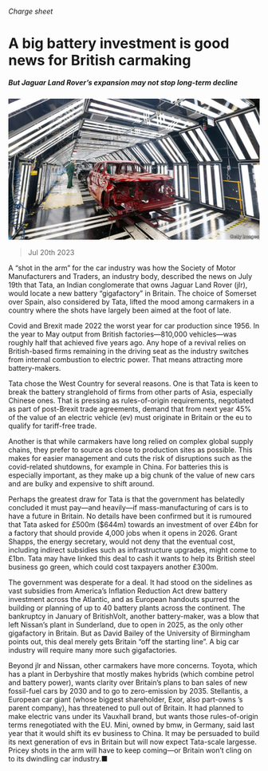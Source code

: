 ###### Charge sheet

# A big battery investment is good news for British carmaking 

##### But Jaguar Land Rover’s expansion may not stop long-term decline 

![image](images/20230722_BRP503.jpg) 

> Jul 20th 2023 

A “shot in the arm” for the car industry was how the Society of Motor Manufacturers and Traders, an industry body, described the news on July 19th that Tata, an Indian conglomerate that owns Jaguar Land Rover (jlr), would locate a new battery “gigafactory” in Britain. The choice of Somerset over Spain, also considered by Tata, lifted the mood among carmakers in a country where the shots have largely been aimed at the foot of late. 

Covid and Brexit made 2022 the worst year for car production since 1956. In the year to May output from British factories—810,000 vehicles—was roughly half that achieved five years ago. Any hope of a revival relies on British-based firms remaining in the driving seat as the industry switches from internal combustion to electric power. That means attracting more battery-makers.

Tata chose the West Country for several reasons. One is that Tata is keen to break the battery stranglehold of firms from other parts of Asia, especially Chinese ones. That is pressing as rules-of-origin requirements, negotiated as part of post-Brexit trade agreements, demand that from next year 45% of the value of an electric vehicle (ev) must originate in Britain or the eu to qualify for tariff-free trade. 

Another is that while carmakers have long relied on complex global supply chains, they prefer to source as close to production sites as possible. This makes for easier management and cuts the risk of disruptions such as the covid-related shutdowns, for example in China. For batteries this is especially important, as they make up a big chunk of the value of new cars and are bulky and expensive to shift around. 

Perhaps the greatest draw for Tata is that the government has belatedly concluded it must pay—and heavily—if mass-manufacturing of cars is to have a future in Britain. No details have been confirmed but it is rumoured that Tata asked for £500m ($644m) towards an investment of over £4bn for a factory that should provide 4,000 jobs when it opens in 2026. Grant Shapps, the energy secretary, would not deny that the eventual cost, including indirect subsidies such as infrastructure upgrades, might come to £1bn. Tata may have linked this deal to cash it wants to help its British steel business go green, which could cost taxpayers another £300m. 

The government was desperate for a deal. It had stood on the sidelines as vast subsidies from America’s Inflation Reduction Act drew battery investment across the Atlantic, and as European handouts spurred the building or planning of up to 40 battery plants across the continent. The bankruptcy in January of BritishVolt, another battery-maker, was a blow that left Nissan’s plant in Sunderland, due to open in 2025, as the only other gigafactory in Britain. But as David Bailey of the University of Birmingham points out, this deal merely gets Britain “off the starting line”. A big car industry will require many more such gigafactories.

Beyond jlr and Nissan, other carmakers have more concerns. Toyota, which has a plant in Derbyshire that mostly makes hybrids (which combine petrol and battery power), wants clarity over Britain’s plans to ban sales of new fossil-fuel cars by 2030 and to go to zero-emission by 2035. Stellantis, a European car giant (whose biggest shareholder, Exor, also part-owns ’s parent company), has threatened to pull out of Britain. It had planned to make electric vans under its Vauxhall brand, but wants those rules-of-origin terms renegotiated with the EU. Mini, owned by bmw, in Germany, said last year that it would shift its ev business to China. It may be persuaded to build its next generation of evs in Britain but will now expect Tata-scale largesse. Pricey shots in the arm will have to keep coming—or Britain won’t cling on to its dwindling car industry.■


